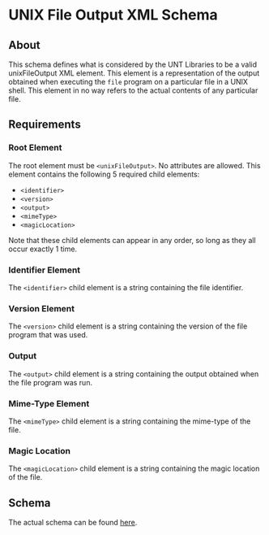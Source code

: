 UNIX File Output XML Schema
===========================

About
-----

This schema defines what is considered by the UNT Libraries to be a valid
unixFileOutput XML element. This element is a representation of the output
obtained when executing the `file` program on a particular file in a UNIX
shell. This element in no way refers to the actual contents of any particular
file.

Requirements
------------

### Root Element ###
The root element must be `<unixFileOutput>`. No attributes are allowed. This
element contains the following 5 required child elements:

* `<identifier>`
* `<version>`
* `<output>`
* `<mimeType>`
* `<magicLocation>`

Note that these child elements can appear in any order, so long as they all
occur exactly 1 time.

### Identifier Element ###
The `<identifier>` child element is a string containing the file identifier.

### Version Element ###
The `<version>` child element is a string containing the version of the file
program that was used.

### Output ###
The `<output>` child element is a string containing the output obtained when the
file program was run.

### Mime-Type Element ###
The `<mimeType>` child element is a string containing the mime-type of the file.

### Magic Location ###
The `<magicLocation>` child element is a string containing the magic location of
the file.

Schema
------

The actual schema can be found
[here](https://github.com/unt-libraries/xml-schemas/blob/master/unixFileOutput/unixFileOutput.xsd).
